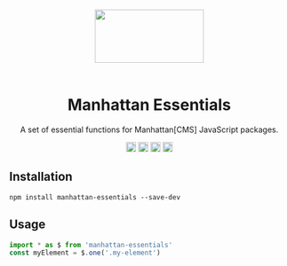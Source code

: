<div align="center">
    <img width="196" height="96" vspace="20" src="http://assets.getme.co.uk/manhattan-logo--variation-b.svg">
    <h1>Manhattan Essentials</h1>
    <p>A set of essential functions for Manhattan[CMS] JavaScript packages.</p>
    <a href="https://badge.fury.io/js/manhattan-essentials"><img src="https://badge.fury.io/js/manhattan-essentials.svg" alt="npm version" height="18"></a>
    <a href="https://travis-ci.org/GetmeUK/manhattan-js-essentials"><img src="https://travis-ci.org/GetmeUK/manhattan-js-essentials.svg?branch=master" alt="Build Status" height="18"></a>
    <a href='https://coveralls.io/github/GetmeUK/manhattan-js-essentials?branch=master'><img src='https://coveralls.io/repos/github/GetmeUK/manhattan-js-essentials/badge.svg?branch=master' alt='Coverage Status' height="18"/></a>
    <a href="https://david-dm.org/GetmeUK/manhattan-js-essentials/"><img src='https://david-dm.org/GetmeUK/manhattan-js-essentials/status.svg' alt='Dependencies status' height="18"/></a>
</div>

## Installation

`npm install manhattan-essentials --save-dev`


## Usage

```JavaScript
import * as $ from 'manhattan-essentials'
const myElement = $.one('.my-element')
```
